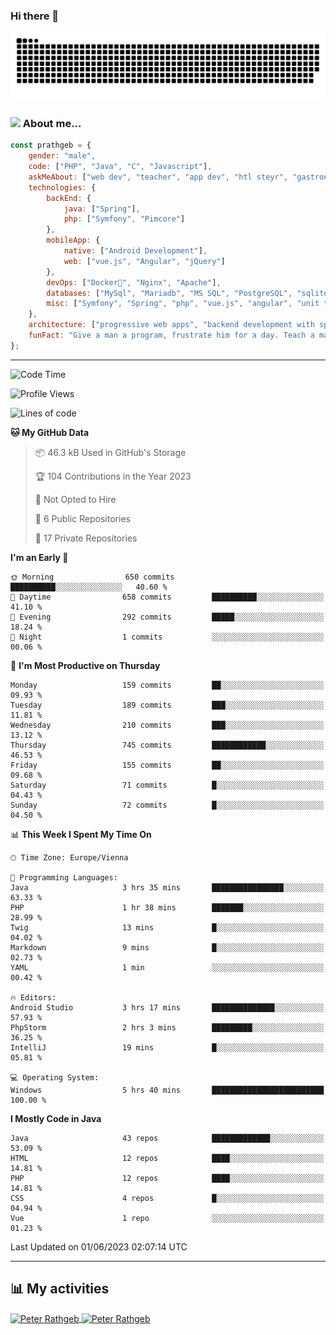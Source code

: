 ### Hi there 👋

<div align="center">
  <img  src="https://github.com/1999AZZAR/1999AZZAR/blob/main/resources/img/grid-snake.svg"
       alt="snake" />
</div>

### <img src="https://media.giphy.com/media/VgCDAzcKvsR6OM0uWg/giphy.gif" width="50"> About me...  

```javascript
const prathgeb = {
    gender: "male",
    code: ["PHP", "Java", "C", "Javascript"],
    askMeAbout: ["web dev", "teacher", "app dev", "htl steyr", "gastronaut"],
    technologies: {
        backEnd: {
            java: ["Spring"],
            php: ["Symfony", "Pimcore"]
        },
        mobileApp: {
            native: ["Android Development"],
            web: ["vue.js", "Angular", "jQuery"]
        },
        devOps: ["Docker🐳", "Nginx", "Apache"],
        databases: ["MySql", "Mariadb", "MS SQL", "PostgreSQL", "sqlite"],
        misc: ["Symfony", "Spring", "php", "vue.js", "angular", "unit testing", "ci/cd using github actions"]
    },
    architecture: ["progressive web apps", "backend development with spring", "backend development with symfony"],
    funFact: "Give a man a program, frustrate him for a day. Teach a man to program, frustrate him for a lifetime."
};
```

---
<!--START_SECTION:waka-->
![Code Time](http://img.shields.io/badge/Code%20Time-224%20hrs%2036%20mins-blue)

![Profile Views](http://img.shields.io/badge/Profile%20Views-0-blue)

![Lines of code](https://img.shields.io/badge/From%20Hello%20World%20I%27ve%20Written-2.5%20million%20lines%20of%20code-blue)

**🐱 My GitHub Data** 

> 📦 46.3 kB Used in GitHub's Storage 
 > 
> 🏆 104 Contributions in the Year 2023
 > 
> 🚫 Not Opted to Hire
 > 
> 📜 6 Public Repositories 
 > 
> 🔑 17 Private Repositories 
 > 
**I'm an Early 🐤** 

```text
🌞 Morning                650 commits         ██████████░░░░░░░░░░░░░░░   40.60 % 
🌆 Daytime                658 commits         ██████████░░░░░░░░░░░░░░░   41.10 % 
🌃 Evening                292 commits         █████░░░░░░░░░░░░░░░░░░░░   18.24 % 
🌙 Night                  1 commits           ░░░░░░░░░░░░░░░░░░░░░░░░░   00.06 % 
```
📅 **I'm Most Productive on Thursday** 

```text
Monday                   159 commits         ██░░░░░░░░░░░░░░░░░░░░░░░   09.93 % 
Tuesday                  189 commits         ███░░░░░░░░░░░░░░░░░░░░░░   11.81 % 
Wednesday                210 commits         ███░░░░░░░░░░░░░░░░░░░░░░   13.12 % 
Thursday                 745 commits         ████████████░░░░░░░░░░░░░   46.53 % 
Friday                   155 commits         ██░░░░░░░░░░░░░░░░░░░░░░░   09.68 % 
Saturday                 71 commits          █░░░░░░░░░░░░░░░░░░░░░░░░   04.43 % 
Sunday                   72 commits          █░░░░░░░░░░░░░░░░░░░░░░░░   04.50 % 
```


📊 **This Week I Spent My Time On** 

```text
🕑︎ Time Zone: Europe/Vienna

💬 Programming Languages: 
Java                     3 hrs 35 mins       ████████████████░░░░░░░░░   63.33 % 
PHP                      1 hr 38 mins        ███████░░░░░░░░░░░░░░░░░░   28.99 % 
Twig                     13 mins             █░░░░░░░░░░░░░░░░░░░░░░░░   04.02 % 
Markdown                 9 mins              █░░░░░░░░░░░░░░░░░░░░░░░░   02.73 % 
YAML                     1 min               ░░░░░░░░░░░░░░░░░░░░░░░░░   00.42 % 

🔥 Editors: 
Android Studio           3 hrs 17 mins       ██████████████░░░░░░░░░░░   57.93 % 
PhpStorm                 2 hrs 3 mins        █████████░░░░░░░░░░░░░░░░   36.25 % 
IntelliJ                 19 mins             █░░░░░░░░░░░░░░░░░░░░░░░░   05.81 % 

💻 Operating System: 
Windows                  5 hrs 40 mins       █████████████████████████   100.00 % 
```

**I Mostly Code in Java** 

```text
Java                     43 repos            █████████████░░░░░░░░░░░░   53.09 % 
HTML                     12 repos            ████░░░░░░░░░░░░░░░░░░░░░   14.81 % 
PHP                      12 repos            ████░░░░░░░░░░░░░░░░░░░░░   14.81 % 
CSS                      4 repos             █░░░░░░░░░░░░░░░░░░░░░░░░   04.94 % 
Vue                      1 repo              ░░░░░░░░░░░░░░░░░░░░░░░░░   01.23 % 
```




 Last Updated on 01/06/2023 02:07:14 UTC
<!--END_SECTION:waka-->

---
  ## 📊 My activities
  <a href="https://github.com/prathgeb">
    <img width=450 height=170 align="center" alt="Peter Rathgeb" src="https://github-readme-stats.vercel.app/api?username=prathgeb&include_all_commits=true&count_private=true&theme=midnight-purple&show_icons=true&bg_color=0D1117&hide_border=true" />
  </a>
  <a href="https://github.com/prathgeb">
    <img align="center" alt="Peter Rathgeb" src="https://github-readme-stats.vercel.app/api/top-langs/?username=prathgeb&include_all_commits=true&count_private=true&theme=midnight-purple&show_icons=true&layout=compact&bg_color=0D1117&hide_border=true" />
  </a>
